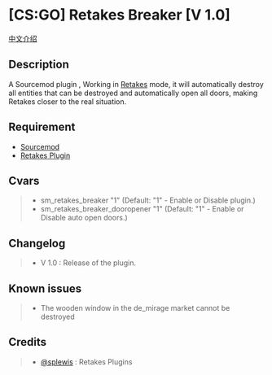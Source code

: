 [CS:GO] Retakes Breaker [V 1.0]
===================

[中文介绍](https://github.com/RoyZ-CSGO/retakes_breaker/master/readme-zh-CN.md)

Description
-------------
A Sourcemod plugin , Working in [Retakes](https://github.com/splewis/csgo-retakes) mode, it will automatically destroy all entities that can be destroyed and automatically open all doors, making Retakes closer to the real situation.

Requirement
-------------
- [Sourcemod](https://github.com/alliedmodders/sourcemod)
- [Retakes Plugin](https://github.com/splewis/csgo-retakes)

Cvars
-------------
> - sm_retakes_breaker "1" (Default: "1" - Enable or Disable plugin.)
> - sm_retakes_breaker_dooropener "1" (Default: "1" - Enable or Disable auto open doors.)

Changelog
-------------
> - V 1.0 : Release of the plugin.

Known issues
-------------
> - The wooden window in the de_mirage market cannot be destroyed

Credits
-------------
> - [@splewis](https://github.com/splewis) : Retakes Plugins